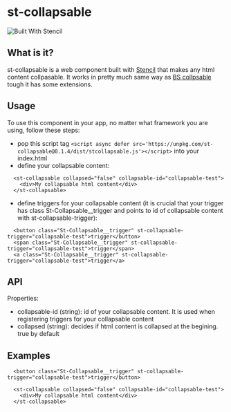 # st-collapsable

![Built With Stencil](https://img.shields.io/badge/-Built%20With%20Stencil-16161d.svg?logo=data%3Aimage%2Fsvg%2Bxml%3Bbase64%2CPD94bWwgdmVyc2lvbj0iMS4wIiBlbmNvZGluZz0idXRmLTgiPz4KPCEtLSBHZW5lcmF0b3I6IEFkb2JlIElsbHVzdHJhdG9yIDE5LjIuMSwgU1ZHIEV4cG9ydCBQbHVnLUluIC4gU1ZHIFZlcnNpb246IDYuMDAgQnVpbGQgMCkgIC0tPgo8c3ZnIHZlcnNpb249IjEuMSIgaWQ9IkxheWVyXzEiIHhtbG5zPSJodHRwOi8vd3d3LnczLm9yZy8yMDAwL3N2ZyIgeG1sbnM6eGxpbms9Imh0dHA6Ly93d3cudzMub3JnLzE5OTkveGxpbmsiIHg9IjBweCIgeT0iMHB4IgoJIHZpZXdCb3g9IjAgMCA1MTIgNTEyIiBzdHlsZT0iZW5hYmxlLWJhY2tncm91bmQ6bmV3IDAgMCA1MTIgNTEyOyIgeG1sOnNwYWNlPSJwcmVzZXJ2ZSI%2BCjxzdHlsZSB0eXBlPSJ0ZXh0L2NzcyI%2BCgkuc3Qwe2ZpbGw6I0ZGRkZGRjt9Cjwvc3R5bGU%2BCjxwYXRoIGNsYXNzPSJzdDAiIGQ9Ik00MjQuNywzNzMuOWMwLDM3LjYtNTUuMSw2OC42LTkyLjcsNjguNkgxODAuNGMtMzcuOSwwLTkyLjctMzAuNy05Mi43LTY4LjZ2LTMuNmgzMzYuOVYzNzMuOXoiLz4KPHBhdGggY2xhc3M9InN0MCIgZD0iTTQyNC43LDI5Mi4xSDE4MC40Yy0zNy42LDAtOTIuNy0zMS05Mi43LTY4LjZ2LTMuNkgzMzJjMzcuNiwwLDkyLjcsMzEsOTIuNyw2OC42VjI5Mi4xeiIvPgo8cGF0aCBjbGFzcz0ic3QwIiBkPSJNNDI0LjcsMTQxLjdIODcuN3YtMy42YzAtMzcuNiw1NC44LTY4LjYsOTIuNy02OC42SDMzMmMzNy45LDAsOTIuNywzMC43LDkyLjcsNjguNlYxNDEuN3oiLz4KPC9zdmc%2BCg%3D%3D&colorA=16161d&style=flat-square)


## What is it?
st-collapsable is a web component built with [Stencil](https://stenciljs.com/) that makes any html content collpasable. It works in pretty much same way as [BS collpsable](https://www.w3schools.com/bootstrap/bootstrap_collapse.asp) tough it has some extensions.  


## Usage
To use this component in your app, no matter what framework you are using, follow these steps:

- pop this script tag `<script async defer src='https://unpkg.com/st-collapsable@0.1.4/dist/stcollapsable.js'></script>` into your index.html
- define your collapsable content:
``` 
  <st-collapsable collapsed="false" collapsable-id="collapsable-test">
    <div>My collapsable html content</div>
  </st-collapsable>
```
- define triggers for your collapsable content (it is crucial that your trigger has class St-Collapsable__trigger and points to id of collapsable content with st-collapsable-trigger):
``` 
  <button class="St-Collapsable__trigger" st-collapsable-trigger="collapsable-test">trigger</button>
  <span class="St-Collapsable__trigger" st-collapsable-trigger="collapsable-test">trigger</span>
  <a class="St-Collapsable__trigger" st-collapsable-trigger="collapsable-test">trigger</a>
```   

## API
Properties:

- collapsable-id (string): id of your collapsable content. It is used when registering triggers for your collapsable content
- collapsed (string): decides if html content is collapsed at the begining. true by default

## Examples

``` 
  <button class="St-Collapsable__trigger" st-collapsable-trigger="collapsable-test">trigger</button>

  <st-collapsable collapsed="false" collapsable-id="collapsable-test">
    <div>My collapsable html content</div>
  </st-collapsable>

```
